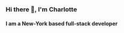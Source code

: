 <h3 align="left">Hi there 👋, I'm Charlotte</h3>
<h4 align="left">I am a New-York based full-stack developer </h4>


<!--
### 🛠️ Languages & Tools  
<p align="left">  
  <img src="https://skillicons.dev/icons?i=py,js,cs,dotnet,mysql,supabase,sqlite,r,html,css,tailwind,d3,flask,jquery,figma,vercel,heroku,postman,git,github,linux,bash,azure" />  
</p>  


**clin1230/clin1230** is a ✨ _special_ ✨ repository because its `README.md` (this file) appears on your GitHub profile.

Here are some ideas to get you started:

- 🔭 I’m currently working on ...
- 🌱 I’m currently learning ...
- 👯 I’m looking to collaborate on ...
- 🤔 I’m looking for help with ...
- 💬 Ask me about ...
- 📫 How to reach me: ...
- 😄 Pronouns: ...
- ⚡ Fun fact: ...
-->

